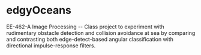 # edgyOceans
EE-462-A  Image Processing -- Class project to experiment with rudimentary obstacle detection and collision avoidance at sea by comparing and contrasting both edge-detect-based angular classification with directional impulse-response filters.

